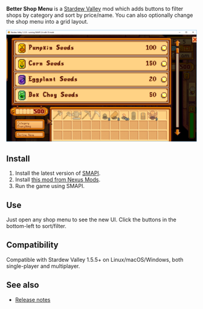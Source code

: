 ﻿**Better Shop Menu** is a [Stardew Valley](http://stardewvalley.net/) mod which adds buttons to
filter shops by category and sort by price/name. You can also optionally change the shop menu into
a grid layout.

![](screenshot.png)

## Install
1. Install the latest version of [SMAPI](https://smapi.io).
2. Install [this mod from Nexus Mods](http://www.nexusmods.com/stardewvalley/mods/2012).
3. Run the game using SMAPI.

## Use
Just open any shop menu to see the new UI. Click the buttons in the bottom-left to sort/filter.

## Compatibility
Compatible with Stardew Valley 1.5.5+ on Linux/macOS/Windows, both single-player and multiplayer.

## See also
* [Release notes](release-notes.md)
